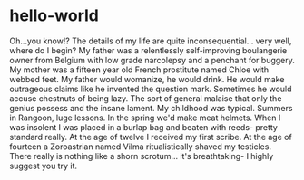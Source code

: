 # hello-world
Oh...you know!?
The details of my life are quite inconsequential... very well, where do I begin? My father was a relentlessly self-improving boulangerie owner from Belgium with low grade narcolepsy and a penchant for buggery. My mother was a fifteen year old French prostitute named Chloe with webbed feet. My father would womanize, he would drink. He would make outrageous claims like he invented the question mark. Sometimes he would accuse chestnuts of being lazy. The sort of general malaise that only the genius possess and the insane lament. My childhood was typical. Summers in Rangoon, luge lessons. In the spring we'd make meat helmets. When I was insolent I was placed in a burlap bag and beaten with reeds- pretty standard really. At the age of twelve I received my first scribe. At the age of fourteen a Zoroastrian named Vilma ritualistically shaved my testicles. There really is nothing like a shorn scrotum... it's breathtaking- I highly suggest you try it.
